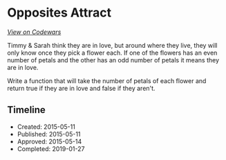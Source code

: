 # Opposites Attract
[*View on Codewars*](https://www.codewars.com/kata/opposites-attract)

Timmy & Sarah think they are in love, but around where they live, they will only know once they pick a flower each. If one of the flowers has an even number of petals and the other has an odd number of petals it means they are in love. 

Write a function that will take the number of petals of each flower and return true if they are in love and false if they aren't.

## Timeline
- Created: 2015-05-11
- Published: 2015-05-11
- Approved: 2015-05-14
- Completed: 2019-01-27
